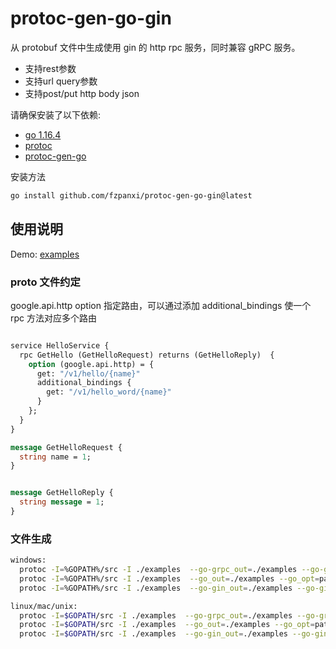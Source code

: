 # protoc-gen-go-gin

从 protobuf 文件中生成使用 gin 的 http rpc 服务，同时兼容 gRPC 服务。

- 支持rest参数
- 支持url query参数
- 支持post/put http body json


请确保安装了以下依赖:

- [go 1.16.4](https://golang.org/dl/)
- [protoc](https://github.com/protocolbuffers/protobuf)
- [protoc-gen-go](https://github.com/protocolbuffers/protobuf-go)

安装方法

```bash
go install github.com/fzpanxi/protoc-gen-go-gin@latest
```

## 使用说明

Demo: [examples](./examples)

### proto 文件约定

 google.api.http option 指定路由，可以通过添加 additional_bindings 使一个 rpc 方法对应多个路由

```protobuf

service HelloService {
  rpc GetHello (GetHelloRequest) returns (GetHelloReply)  {
    option (google.api.http) = {
      get: "/v1/hello/{name}"
      additional_bindings {
        get: "/v1/hello_word/{name}"
      }
    };
  }
}

message GetHelloRequest {
  string name = 1;
}


message GetHelloReply {
  string message = 1;
}

```
### 文件生成

```bash
windows:
  protoc -I=%GOPATH%/src -I ./examples  --go-grpc_out=./examples --go-grpc_opt=paths=source_relative examples/hello/api/hello/v1/hello.proto
  protoc -I=%GOPATH%/src -I ./examples  --go_out=./examples --go_opt=paths=source_relative examples/hello/api/hello/v1/hello.proto
  protoc -I=%GOPATH%/src -I ./examples  --go-gin_out=./examples --go-gin_opt=paths=source_relative examples/hello/api/hello/v1/hello.proto
```
```bash
linux/mac/unix:
  protoc -I=$GOPATH/src -I ./examples  --go-grpc_out=./examples --go-grpc_opt=paths=source_relative examples/hello/api/hello/v1/hello.proto
  protoc -I=$GOPATH/src -I ./examples  --go_out=./examples --go_opt=paths=source_relative examples/hello/api/hello/v1/hello.proto
  protoc -I=$GOPATH/src -I ./examples  --go-gin_out=./examples --go-gin_opt=paths=source_relative examples/hello/api/hello/v1/hello.proto
```